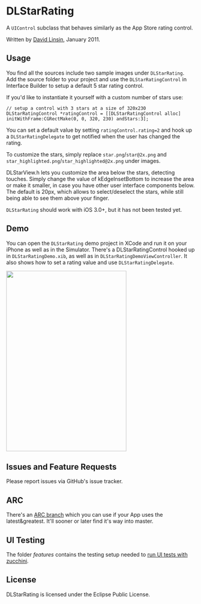 # DLStarRating

A `UIControl` subclass that behaves similarly as the App Store rating control.

Written by [David Linsin](http://dlinsin.github.com), January 2011.


## Usage

You find all the sources include two sample images under `DLStarRating`. Add the source folder to your project and use the `DLStarRatingControl` in Interface Builder to setup a default 5 star rating control. 

If you'd like to instantiate it yourself with a custom number of stars use:

	// setup a control with 3 stars at a size of 320x230
	DLStarRatingControl *ratingControl = [[DLStarRatingControl alloc] initWithFrame:CGRectMake(0, 0, 320, 230) andStars:3];

You can set a default value by setting `ratingControl.rating=2` and hook up a `DLStarRatingDelegate` to get notified when the user has
changed the rating. 

To customize the stars, simply replace `star.png`/`star@2x.png` and `star_highlighted.png`/`star_highlighted@2x.png` under images.

DLStarView.h lets you customize the area below the stars, detecting touches. Simply change the value of kEdgeInsetBottom to increase the area or make it smaller, in case you have other user interface components below. The default is 20px, which allows to select/deselect the stars, while still being able to see them above your finger.

`DLStarRating` should work with iOS 3.0+, but it has not been tested yet.


## Demo

You can open the `DLStarRating` demo project in XCode and run it on your iPhone as well as in the Simulator. There's a DLStarRatingControl hooked up in `DLStarRatingDemo.xib`, as well as in `DLStarRatingDemoViewController`. It also shows how to set a rating value and use `DLStarRatingDelegate`.

<img src="https://raw.github.com/dlinsin/DLStarRating/master/DLStarRating.png" width="320" height="480"/>


## Issues and Feature Requests

Please report issues via GitHub's issue tracker.

## ARC

There's an [ARC branch](https://github.com/dlinsin/DLStarRating/tree/4_ARC) which you can use if your App uses the latest&greatest. It'll sooner or later find it's way into master.

## UI Testing

The folder _features_ contains the testing setup needed to [run UI tests with zucchini](https://github.com/dlinsin/DLStarRating/wiki/UI-testing-with-zucchini).

## License

DLStarRating is licensed under the Eclipse Public License. 
